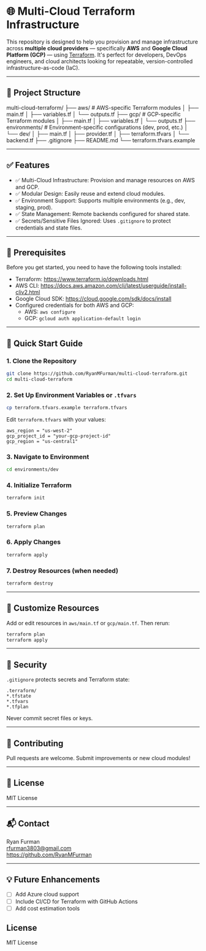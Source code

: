 # 🌐 Multi-Cloud Terraform Infrastructure

This repository is designed to help you provision and manage infrastructure across **multiple cloud providers** — specifically **AWS** and **Google Cloud Platform (GCP)** — using [Terraform](https://www.terraform.io/). It's perfect for developers, DevOps engineers, and cloud architects looking for repeatable, version-controlled infrastructure-as-code (IaC).

---

## 📁 Project Structure

multi-cloud-terraform/
├── aws/                     # AWS-specific Terraform modules
│   ├── main.tf
│   ├── variables.tf
│   └── outputs.tf
├── gcp/                     # GCP-specific Terraform modules
│   ├── main.tf
│   ├── variables.tf
│   └── outputs.tf
├── environments/            # Environment-specific configurations (dev, prod, etc.)
│   └── dev/
│       ├── main.tf
│       ├── provider.tf
│       ├── terraform.tfvars
│       └── backend.tf
├── .gitignore
├── README.md
└── terraform.tfvars.example

---

## ✅ Features

- ✅ Multi-Cloud Infrastructure: Provision and manage resources on AWS and GCP.
- ✅ Modular Design: Easily reuse and extend cloud modules.
- ✅ Environment Support: Supports multiple environments (e.g., dev, staging, prod).
- ✅ State Management: Remote backends configured for shared state.
- ✅ Secrets/Sensitive Files Ignored: Uses `.gitignore` to protect credentials and state files.

---

## 🔧 Prerequisites

Before you get started, you need to have the following tools installed:

- Terraform: https://www.terraform.io/downloads.html
- AWS CLI: https://docs.aws.amazon.com/cli/latest/userguide/install-cliv2.html
- Google Cloud SDK: https://cloud.google.com/sdk/docs/install
- Configured credentials for both AWS and GCP:
  - AWS: `aws configure`
  - GCP: `gcloud auth application-default login`

---

## 🚀 Quick Start Guide

### 1. Clone the Repository

```bash
git clone https://github.com/RyanMFurman/multi-cloud-terraform.git
cd multi-cloud-terraform
```

### 2. Set Up Environment Variables or `.tfvars`

```bash
cp terraform.tfvars.example terraform.tfvars
```

Edit `terraform.tfvars` with your values:

```hcl
aws_region = "us-west-2"
gcp_project_id = "your-gcp-project-id"
gcp_region = "us-central1"
```

### 3. Navigate to Environment

```bash
cd environments/dev
```

### 4. Initialize Terraform

```bash
terraform init
```

### 5. Preview Changes

```bash
terraform plan
```

### 6. Apply Changes

```bash
terraform apply
```

### 7. Destroy Resources (when needed)

```bash
terraform destroy
```

---

## 📂 Customize Resources

Add or edit resources in `aws/main.tf` or `gcp/main.tf`. Then rerun:

```bash
terraform plan
terraform apply
```

---

## 🔐 Security

`.gitignore` protects secrets and Terraform state:

```
.terraform/
*.tfstate
*.tfvars
*.tfplan
```

Never commit secret files or keys.

---

## 🤝 Contributing

Pull requests are welcome. Submit improvements or new cloud modules!

---

## 📝 License

MIT License

---

## 📬 Contact

Ryan Furman  
rfurman3803@gmail.com  
https://github.com/RyanMFurman

---

## 💡 Future Enhancements

- [ ] Add Azure cloud support
- [ ] Include CI/CD for Terraform with GitHub Actions
- [ ] Add cost estimation tools

## License

MIT License
